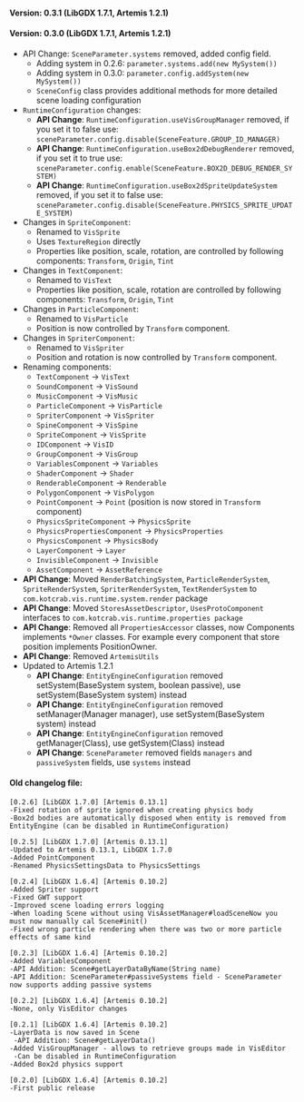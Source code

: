 #### Version: 0.3.1 (LibGDX 1.7.1, Artemis 1.2.1)

#### Version: 0.3.0 (LibGDX 1.7.1, Artemis 1.2.1)
- API Change: `SceneParameter.systems` removed, added config field.
    - Adding system in 0.2.6: `parameter.systems.add(new MySystem())`
    - Adding system in 0.3.0: `parameter.config.addSystem(new MySystem())`
    - `SceneConfig` class provides additional methods for more detailed scene loading configuration
- `RuntimeConfiguration` changes:
    - **API Change**: `RuntimeConfiguration.useVisGroupManager` removed, if you set it to false use: `sceneParameter.config.disable(SceneFeature.GROUP_ID_MANAGER)`
    - **API Change**: `RuntimeConfiguration.useBox2dDebugRenderer` removed, if you set it to true use: `sceneParameter.config.enable(SceneFeature.BOX2D_DEBUG_RENDER_SYSTEM)`
    - **API Change**: `RuntimeConfiguration.useBox2dSpriteUpdateSystem` removed, if you set it to false use: `sceneParameter.config.disable(SceneFeature.PHYSICS_SPRITE_UPDATE_SYSTEM)`
- Changes in `SpriteComponent`:
    - Renamed to `VisSprite`
    - Uses `TextureRegion` directly
    - Properties like position, scale, rotation, are controlled by following components: `Transform`, `Origin`, `Tint`
- Changes in `TextComponent`:
    - Renamed to `VisText`
    - Properties like position, scale, rotation are controlled by following components: `Transform`, `Origin`, `Tint`
- Changes in `ParticleComponent`:
    - Renamed to `VisParticle`
    - Position is now controlled by `Transform` component.
- Changes in `SpriterComponent`:
    - Renamed to `VisSpriter`
    - Position and rotation is now controlled by `Transform` component.
- Renaming components:
    - `TextComponent` -> `VisText`
    - `SoundComponent` -> `VisSound`
    - `MusicComponent` -> `VisMusic`
    - `ParticleComponent` -> `VisParticle`
    - `SpriterComponent` -> `VisSpriter`
    - `SpineComponent` -> `VisSpine`
    - `SpriteComponent` -> `VisSprite`
    - `IDComponent` -> `VisID`
    - `GroupComponent` -> `VisGroup`
    - `VariablesComponent` -> `Variables`
    - `ShaderComponent` -> `Shader`
    - `RenderableComponent` -> `Renderable`
    - `PolygonComponent` -> `VisPolygon`
    - `PointComponent` -> `Point` (position is now stored in `Transform` component)
    - `PhysicsSpriteComponent` -> `PhysicsSprite`
    - `PhysicsPropertiesComponent` -> `PhysicsProperties`
    - `PhysicsComponent` -> `PhysicsBody`
    - `LayerComponent` -> `Layer`
    - `InvisibleComponent` -> `Invisible`
    - `AssetComponent` -> `AssetReference`
- **API Change**: Moved `RenderBatchingSystem`, `ParticleRenderSystem`, `SpriteRenderSystem`, `SpriterRenderSystem`, `TextRenderSystem` to `com.kotcrab.vis.runtime.system.render` package
- **API Change**: Moved `StoresAssetDescriptor`, `UsesProtoComponent` interfaces to `com.kotcrab.vis.runtime.properties package`
- **API Change**: Removed all `PropertiesAccessor` classes, now Components implements `*Owner` classes. For example every component that store position implements PositionOwner.
- **API Change**: Removed `ArtemisUtils`
- Updated to Artemis 1.2.1
    - **API Change**: `EntityEngineConfiguration` removed setSystem(BaseSystem system, boolean passive), use setSystem(BaseSystem system) instead
    - **API Change**: `EntityEngineConfiguration` removed setManager(Manager manager), use setSystem(BaseSystem system) instead
    - **API Change**: `EntityEngineConfiguration` removed getManager(Class), use getSystem(Class) instead
    - **API Change**: `SceneParameter` removed fields `managers` and `passiveSystem` fields, use `systems` instead

#### Old changelog file:
```
[0.2.6] [LibGDX 1.7.0] [Artemis 0.13.1]
-Fixed rotation of sprite ignored when creating physics body
-Box2d bodies are automatically disposed when entity is removed from EntityEngine (can be disabled in RuntimeConfiguration)

[0.2.5] [LibGDX 1.7.0] [Artemis 0.13.1]
-Updated to Artemis 0.13.1, LibGDX 1.7.0
-Added PointComponent
-Renamed PhysicsSettingsData to PhysicsSettings

[0.2.4] [LibGDX 1.6.4] [Artemis 0.10.2]
-Added Spriter support
-Fixed GWT support
-Improved scene loading errors logging
-When loading Scene without using VisAssetManager#loadSceneNow you must now manually cal Scene#init()
-Fixed wrong particle rendering when there was two or more particle effects of same kind

[0.2.3] [LibGDX 1.6.4] [Artemis 0.10.2]
-Added VariablesComponent
-API Addition: Scene#getLayerDataByName(String name)
-API Addition: SceneParameter#passiveSystems field - SceneParameter now supports adding passive systems

[0.2.2] [LibGDX 1.6.4] [Artemis 0.10.2]
-None, only VisEditor changes

[0.2.1] [LibGDX 1.6.4] [Artemis 0.10.2]
-LayerData is now saved in Scene
 -API Addition: Scene#getLayerData()
-Added VisGroupManager - allows to retrieve groups made in VisEditor
 -Can be disabled in RuntimeConfiguration
-Added Box2d physics support

[0.2.0] [LibGDX 1.6.4] [Artemis 0.10.2]
-First public release
```
